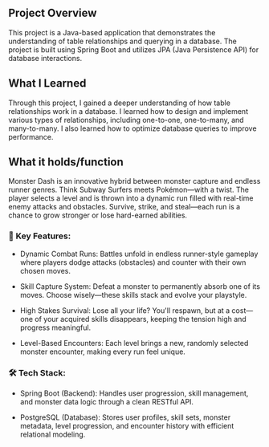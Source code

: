 ## Project Overview

This project is a Java-based application that demonstrates the understanding of table relationships and querying in a database. The project is built using Spring Boot and utilizes JPA (Java Persistence API) for database interactions.

## What I Learned

Through this project, I gained a deeper understanding of how table relationships work in a database. I learned how to design and implement various types of relationships, including one-to-one, one-to-many, and many-to-many. I also learned how to optimize database queries to improve performance.

## What it holds/function

Monster Dash is an innovative hybrid between monster capture and endless runner genres. Think Subway Surfers meets Pokémon—with a twist. The player selects a level and is thrown into a dynamic run filled with real-time enemy attacks and obstacles. Survive, strike, and steal—each run is a chance to grow stronger or lose hard-earned abilities.

### 🔑 Key Features:

* Dynamic Combat Runs:
Battles unfold in endless runner-style gameplay where players dodge attacks (obstacles) and counter with their own chosen moves.

* Skill Capture System:
Defeat a monster to permanently absorb one of its moves. Choose wisely—these skills stack and evolve your playstyle.

* High Stakes Survival:
Lose all your life? You'll respawn, but at a cost—one of your acquired skills disappears, keeping the tension high and progress meaningful.

* Level-Based Encounters:
Each level brings a new, randomly selected monster encounter, making every run feel unique.

### 🛠 Tech Stack:

* Spring Boot (Backend):
Handles user progression, skill management, and monster data logic through a clean RESTful API.

* PostgreSQL (Database):
Stores user profiles, skill sets, monster metadata, level progression, and encounter history with efficient relational modeling.
